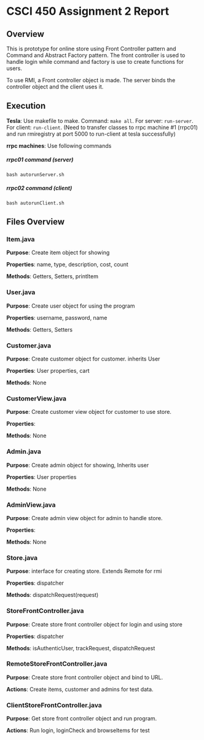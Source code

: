 CSCI 450 Assignment 2 Report
============================

## Overview

This is prototype for online store using Front Controller pattern and Command and Abstract Factory pattern. The front controller is used to handle login while command and factory is use to create functions for users.

To use RMI, a Front controller object is made. The server binds the controller object and the client uses it. 

## Execution

**Tesla**: Use makefile to make. Command: `make all`. For server: `run-server`. For client: `run-client`. (Need to transfer classes to rrpc machine #1 (rrpc01) and run rmiregistry at port 5000 to run-client at tesla successfully)

**rrpc machines**: Use following commands

##### rrpc01 command (server)
`bash autorunServer.sh`

##### rrpc02 command (client)
`bash autorunClient.sh`

## Files Overview

### Item.java
**Purpose**: Create item object for showing

**Properties**: name, type, description, cost, count

**Methods**: Getters, Setters, printItem


### User.java
**Purpose**: Create user object for using the program

**Properties**: username, password, name

**Methods**: Getters, Setters


### Customer.java
**Purpose**: Create customer object for customer. inherits User

**Properties**: User properties, cart

**Methods**: None

### CustomerView.java
**Purpose**: Create customer view object for customer to use store. 

**Properties**:

**Methods**: None


### Admin.java
**Purpose**: Create admin object for showing, Inherits user

**Properties**: User properties

**Methods**: None


### AdminView.java
**Purpose**: Create admin view object for admin to handle store.

**Properties**: 

**Methods**: None


### Store.java
**Purpose**: interface for creating store. Extends Remote for rmi

**Properties**: dispatcher

**Methods**: dispatchRequest(request)

### StoreFrontController.java
**Purpose**: Create store front controller object for login and using store

**Properties**: dispatcher

**Methods**: isAuthenticUser, trackRequest, dispatchRequest

### RemoteStoreFrontController.java
**Purpose**: Create store front controller object and bind to URL.

**Actions**: Create items, customer and admins for test data.

### ClientStoreFrontController.java
**Purpose**: Get store front controller object and run program.

**Actions**: Run login, loginCheck and browseItems for test





